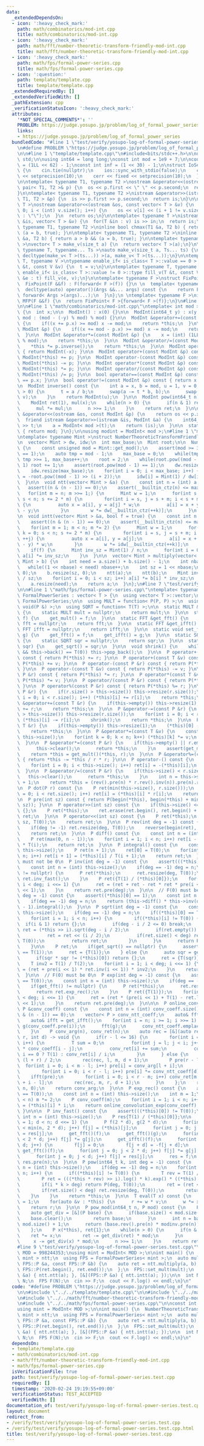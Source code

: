 ```yaml
---
data:
  _extendedDependsOn:
  - icon: ':heavy_check_mark:'
    path: math/combinatorics/mod-int.cpp
    title: math/combinatorics/mod-int.cpp
  - icon: ':heavy_check_mark:'
    path: math/fft/number-theoretic-transform-friendly-mod-int.cpp
    title: math/fft/number-theoretic-transform-friendly-mod-int.cpp
  - icon: ':heavy_check_mark:'
    path: math/fps/formal-power-series.cpp
    title: math/fps/formal-power-series.cpp
  - icon: ':question:'
    path: template/template.cpp
    title: template/template.cpp
  _extendedRequiredBy: []
  _extendedVerifiedWith: []
  _pathExtension: cpp
  _verificationStatusIcon: ':heavy_check_mark:'
  attributes:
    '*NOT_SPECIAL_COMMENTS*': ''
    PROBLEM: https://judge.yosupo.jp/problem/log_of_formal_power_series
    links:
    - https://judge.yosupo.jp/problem/log_of_formal_power_series
  bundledCode: "#line 1 \"test/verify/yosupo-log-of-formal-power-series.test.cpp\"\
    \n#define PROBLEM \"https://judge.yosupo.jp/problem/log_of_formal_power_series\"\
    \n\n#line 1 \"template/template.cpp\"\n#include<bits/stdc++.h>\n\nusing namespace\
    \ std;\n\nusing int64 = long long;\nconst int mod = 1e9 + 7;\n\nconst int64 infll\
    \ = (1LL << 62) - 1;\nconst int inf = (1 << 30) - 1;\n\nstruct IoSetup {\n  IoSetup()\
    \ {\n    cin.tie(nullptr);\n    ios::sync_with_stdio(false);\n    cout << fixed\
    \ << setprecision(10);\n    cerr << fixed << setprecision(10);\n  }\n} iosetup;\n\
    \n\ntemplate< typename T1, typename T2 >\nostream &operator<<(ostream &os, const\
    \ pair< T1, T2 >& p) {\n  os << p.first << \" \" << p.second;\n  return os;\n\
    }\n\ntemplate< typename T1, typename T2 >\nistream &operator>>(istream &is, pair<\
    \ T1, T2 > &p) {\n  is >> p.first >> p.second;\n  return is;\n}\n\ntemplate< typename\
    \ T >\nostream &operator<<(ostream &os, const vector< T > &v) {\n  for(int i =\
    \ 0; i < (int) v.size(); i++) {\n    os << v[i] << (i + 1 != v.size() ? \" \"\
    \ : \"\");\n  }\n  return os;\n}\n\ntemplate< typename T >\nistream &operator>>(istream\
    \ &is, vector< T > &v) {\n  for(T &in : v) is >> in;\n  return is;\n}\n\ntemplate<\
    \ typename T1, typename T2 >\ninline bool chmax(T1 &a, T2 b) { return a < b &&\
    \ (a = b, true); }\n\ntemplate< typename T1, typename T2 >\ninline bool chmin(T1\
    \ &a, T2 b) { return a > b && (a = b, true); }\n\ntemplate< typename T = int64\
    \ >\nvector< T > make_v(size_t a) {\n  return vector< T >(a);\n}\n\ntemplate<\
    \ typename T, typename... Ts >\nauto make_v(size_t a, Ts... ts) {\n  return vector<\
    \ decltype(make_v< T >(ts...)) >(a, make_v< T >(ts...));\n}\n\ntemplate< typename\
    \ T, typename V >\ntypename enable_if< is_class< T >::value == 0 >::type fill_v(T\
    \ &t, const V &v) {\n  t = v;\n}\n\ntemplate< typename T, typename V >\ntypename\
    \ enable_if< is_class< T >::value != 0 >::type fill_v(T &t, const V &v) {\n  for(auto\
    \ &e : t) fill_v(e, v);\n}\n\ntemplate< typename F >\nstruct FixPoint : F {\n\
    \  FixPoint(F &&f) : F(forward< F >(f)) {}\n \n  template< typename... Args >\n\
    \  decltype(auto) operator()(Args &&... args) const {\n    return F::operator()(*this,\
    \ forward< Args >(args)...);\n  }\n};\n \ntemplate< typename F >\ninline decltype(auto)\
    \ MFP(F &&f) {\n  return FixPoint< F >{forward< F >(f)};\n}\n#line 4 \"test/verify/yosupo-log-of-formal-power-series.test.cpp\"\
    \n\n#line 1 \"math/combinatorics/mod-int.cpp\"\ntemplate< int mod >\nstruct ModInt\
    \ {\n  int x;\n\n  ModInt() : x(0) {}\n\n  ModInt(int64_t y) : x(y >= 0 ? y %\
    \ mod : (mod - (-y) % mod) % mod) {}\n\n  ModInt &operator+=(const ModInt &p)\
    \ {\n    if((x += p.x) >= mod) x -= mod;\n    return *this;\n  }\n\n  ModInt &operator-=(const\
    \ ModInt &p) {\n    if((x += mod - p.x) >= mod) x -= mod;\n    return *this;\n\
    \  }\n\n  ModInt &operator*=(const ModInt &p) {\n    x = (int) (1LL * x * p.x\
    \ % mod);\n    return *this;\n  }\n\n  ModInt &operator/=(const ModInt &p) {\n\
    \    *this *= p.inverse();\n    return *this;\n  }\n\n  ModInt operator-() const\
    \ { return ModInt(-x); }\n\n  ModInt operator+(const ModInt &p) const { return\
    \ ModInt(*this) += p; }\n\n  ModInt operator-(const ModInt &p) const { return\
    \ ModInt(*this) -= p; }\n\n  ModInt operator*(const ModInt &p) const { return\
    \ ModInt(*this) *= p; }\n\n  ModInt operator/(const ModInt &p) const { return\
    \ ModInt(*this) /= p; }\n\n  bool operator==(const ModInt &p) const { return x\
    \ == p.x; }\n\n  bool operator!=(const ModInt &p) const { return x != p.x; }\n\
    \n  ModInt inverse() const {\n    int a = x, b = mod, u = 1, v = 0, t;\n    while(b\
    \ > 0) {\n      t = a / b;\n      swap(a -= t * b, b);\n      swap(u -= t * v,\
    \ v);\n    }\n    return ModInt(u);\n  }\n\n  ModInt pow(int64_t n) const {\n\
    \    ModInt ret(1), mul(x);\n    while(n > 0) {\n      if(n & 1) ret *= mul;\n\
    \      mul *= mul;\n      n >>= 1;\n    }\n    return ret;\n  }\n\n  friend ostream\
    \ &operator<<(ostream &os, const ModInt &p) {\n    return os << p.x;\n  }\n\n\
    \  friend istream &operator>>(istream &is, ModInt &a) {\n    int64_t t;\n    is\
    \ >> t;\n    a = ModInt< mod >(t);\n    return (is);\n  }\n\n  static int get_mod()\
    \ { return mod; }\n};\n\nusing modint = ModInt< mod >;\n#line 1 \"math/fft/number-theoretic-transform-friendly-mod-int.cpp\"\
    \ntemplate< typename Mint >\nstruct NumberTheoreticTransformFriendlyModInt {\n\
    \n  vector< Mint > dw, idw;\n  int max_base;\n  Mint root;\n\n  NumberTheoreticTransformFriendlyModInt()\
    \ {\n    const unsigned mod = Mint::get_mod();\n    assert(mod >= 3 && mod % 2\
    \ == 1);\n    auto tmp = mod - 1;\n    max_base = 0;\n    while(tmp % 2 == 0)\
    \ tmp >>= 1, max_base++;\n    root = 2;\n    while(root.pow((mod - 1) >> 1) ==\
    \ 1) root += 1;\n    assert(root.pow(mod - 1) == 1);\n    dw.resize(max_base);\n\
    \    idw.resize(max_base);\n    for(int i = 0; i < max_base; i++) {\n      dw[i]\
    \ = -root.pow((mod - 1) >> (i + 2));\n      idw[i] = Mint(1) / dw[i];\n    }\n\
    \  }\n\n  void ntt(vector< Mint > &a) {\n    const int n = (int) a.size();\n \
    \   assert((n & (n - 1)) == 0);\n    assert(__builtin_ctz(n) <= max_base);\n \
    \   for(int m = n; m >>= 1;) {\n      Mint w = 1;\n      for(int s = 0, k = 0;\
    \ s < n; s += 2 * m) {\n        for(int i = s, j = s + m; i < s + m; ++i, ++j)\
    \ {\n          auto x = a[i], y = a[j] * w;\n          a[i] = x + y, a[j] = x\
    \ - y;\n        }\n        w *= dw[__builtin_ctz(++k)];\n      }\n    }\n  }\n\
    \n  void intt(vector< Mint > &a, bool f = true) {\n    const int n = (int) a.size();\n\
    \    assert((n & (n - 1)) == 0);\n    assert(__builtin_ctz(n) <= max_base);\n\
    \    for(int m = 1; m < n; m *= 2) {\n      Mint w = 1;\n      for(int s = 0,\
    \ k = 0; s < n; s += 2 * m) {\n        for(int i = s, j = s + m; i < s + m; ++i,\
    \ ++j) {\n          auto x = a[i], y = a[j];\n          a[i] = x + y, a[j] = (x\
    \ - y) * w;\n        }\n        w *= idw[__builtin_ctz(++k)];\n      }\n    }\n\
    \    if(f) {\n      Mint inv_sz = Mint(1) / n;\n      for(int i = 0; i < n; i++)\
    \ a[i] *= inv_sz;\n    }\n  }\n\n  vector< Mint > multiply(vector< Mint > a, vector<\
    \ Mint > b) {\n    int need = a.size() + b.size() - 1;\n    int nbase = 1;\n \
    \   while((1 << nbase) < need) nbase++;\n    int sz = 1 << nbase;\n    a.resize(sz,\
    \ 0);\n    b.resize(sz, 0);\n    ntt(a);\n    ntt(b);\n    Mint inv_sz = Mint(1)\
    \ / sz;\n    for(int i = 0; i < sz; i++) a[i] *= b[i] * inv_sz;\n    intt(a, false);\n\
    \    a.resize(need);\n    return a;\n  }\n};\n#line 7 \"test/verify/yosupo-log-of-formal-power-series.test.cpp\"\
    \n\n#line 1 \"math/fps/formal-power-series.cpp\"\ntemplate< typename T >\nstruct\
    \ FormalPowerSeries : vector< T > {\n  using vector< T >::vector;\n  using P =\
    \ FormalPowerSeries;\n\n  using MULT = function< P(P, P) >;\n  using FFT = function<\
    \ void(P &) >;\n  using SQRT = function< T(T) >;\n\n  static MULT &get_mult()\
    \ {\n    static MULT mult = nullptr;\n    return mult;\n  }\n\n  static void set_mult(MULT\
    \ f) {\n    get_mult() = f;\n  }\n\n  static FFT &get_fft() {\n    static FFT\
    \ fft = nullptr;\n    return fft;\n  }\n\n  static FFT &get_ifft() {\n    static\
    \ FFT ifft = nullptr;\n    return ifft;\n  }\n\n  static void set_fft(FFT f, FFT\
    \ g) {\n    get_fft() = f;\n    get_ifft() = g;\n  }\n\n  static SQRT &get_sqrt()\
    \ {\n    static SQRT sqr = nullptr;\n    return sqr;\n  }\n\n  static void set_sqrt(SQRT\
    \ sqr) {\n    get_sqrt() = sqr;\n  }\n\n  void shrink() {\n    while(this->size()\
    \ && this->back() == T(0)) this->pop_back();\n  }\n\n  P operator+(const P &r)\
    \ const { return P(*this) += r; }\n\n  P operator+(const T &v) const { return\
    \ P(*this) += v; }\n\n  P operator-(const P &r) const { return P(*this) -= r;\
    \ }\n\n  P operator-(const T &v) const { return P(*this) -= v; }\n\n  P operator*(const\
    \ P &r) const { return P(*this) *= r; }\n\n  P operator*(const T &v) const { return\
    \ P(*this) *= v; }\n\n  P operator/(const P &r) const { return P(*this) /= r;\
    \ }\n\n  P operator%(const P &r) const { return P(*this) %= r; }\n\n  P &operator+=(const\
    \ P &r) {\n    if(r.size() > this->size()) this->resize(r.size());\n    for(int\
    \ i = 0; i < r.size(); i++) (*this)[i] += r[i];\n    return *this;\n  }\n\n  P\
    \ &operator+=(const T &r) {\n    if(this->empty()) this->resize(1);\n    (*this)[0]\
    \ += r;\n    return *this;\n  }\n\n  P &operator-=(const P &r) {\n    if(r.size()\
    \ > this->size()) this->resize(r.size());\n    for(int i = 0; i < r.size(); i++)\
    \ (*this)[i] -= r[i];\n    shrink();\n    return *this;\n  }\n\n  P &operator-=(const\
    \ T &r) {\n    if(this->empty()) this->resize(1);\n    (*this)[0] -= r;\n    shrink();\n\
    \    return *this;\n  }\n\n  P &operator*=(const T &v) {\n    const int n = (int)\
    \ this->size();\n    for(int k = 0; k < n; k++) (*this)[k] *= v;\n    return *this;\n\
    \  }\n\n  P &operator*=(const P &r) {\n    if(this->empty() || r.empty()) {\n\
    \      this->clear();\n      return *this;\n    }\n    assert(get_mult() != nullptr);\n\
    \    return *this = get_mult()(*this, r);\n  }\n\n  P &operator%=(const P &r)\
    \ { return *this -= *this / r * r; }\n\n  P operator-() const {\n    P ret(this->size());\n\
    \    for(int i = 0; i < this->size(); i++) ret[i] = -(*this)[i];\n    return ret;\n\
    \  }\n\n  P &operator/=(const P &r) {\n    if(this->size() < r.size()) {\n   \
    \   this->clear();\n      return *this;\n    }\n    int n = this->size() - r.size()\
    \ + 1;\n    return *this = (rev().pre(n) * r.rev().inv(n)).pre(n).rev(n);\n  }\n\
    \n  P dot(P r) const {\n    P ret(min(this->size(), r.size()));\n    for(int i\
    \ = 0; i < ret.size(); i++) ret[i] = (*this)[i] * r[i];\n    return ret;\n  }\n\
    \n  P pre(int sz) const { return P(begin(*this), begin(*this) + min((int) this->size(),\
    \ sz)); }\n\n  P operator>>(int sz) const {\n    if(this->size() <= sz) return\
    \ {};\n    P ret(*this);\n    ret.erase(ret.begin(), ret.begin() + sz);\n    return\
    \ ret;\n  }\n\n  P operator<<(int sz) const {\n    P ret(*this);\n    ret.insert(ret.begin(),\
    \ sz, T(0));\n    return ret;\n  }\n\n  P rev(int deg = -1) const {\n    P ret(*this);\n\
    \    if(deg != -1) ret.resize(deg, T(0));\n    reverse(begin(ret), end(ret));\n\
    \    return ret;\n  }\n\n  P diff() const {\n    const int n = (int) this->size();\n\
    \    P ret(max(0, n - 1));\n    for(int i = 1; i < n; i++) ret[i - 1] = (*this)[i]\
    \ * T(i);\n    return ret;\n  }\n\n  P integral() const {\n    const int n = (int)\
    \ this->size();\n    P ret(n + 1);\n    ret[0] = T(0);\n    for(int i = 0; i <\
    \ n; i++) ret[i + 1] = (*this)[i] / T(i + 1);\n    return ret;\n  }\n\n  // F(0)\
    \ must not be 0\n  P inv(int deg = -1) const {\n    assert(((*this)[0]) != T(0));\n\
    \    const int n = (int) this->size();\n    if(deg == -1) deg = n;\n    if(get_fft()\
    \ != nullptr) {\n      P ret(*this);\n      ret.resize(deg, T(0));\n      return\
    \ ret.inv_fast();\n    }\n    P ret({T(1) / (*this)[0]});\n    for(int i = 1;\
    \ i < deg; i <<= 1) {\n      ret = (ret + ret - ret * ret * pre(i << 1)).pre(i\
    \ << 1);\n    }\n    return ret.pre(deg);\n  }\n\n  // F(0) must be 1\n  P log(int\
    \ deg = -1) const {\n    assert((*this)[0] == 1);\n    const int n = (int) this->size();\n\
    \    if(deg == -1) deg = n;\n    return (this->diff() * this->inv(deg)).pre(deg\
    \ - 1).integral();\n  }\n\n  P sqrt(int deg = -1) const {\n    const int n = (int)\
    \ this->size();\n    if(deg == -1) deg = n;\n    if((*this)[0] == T(0)) {\n  \
    \    for(int i = 1; i < n; i++) {\n        if((*this)[i] != T(0)) {\n        \
    \  if(i & 1) return {};\n          if(deg - i / 2 <= 0) break;\n          auto\
    \ ret = (*this >> i).sqrt(deg - i / 2);\n          if(ret.empty()) return {};\n\
    \          ret = ret << (i / 2);\n          if(ret.size() < deg) ret.resize(deg,\
    \ T(0));\n          return ret;\n        }\n      }\n      return P(deg, 0);\n\
    \    }\n\n    P ret;\n    if(get_sqrt() == nullptr) {\n      assert((*this)[0]\
    \ == T(1));\n      ret = {T(1)};\n    } else {\n      auto sqr = get_sqrt()((*this)[0]);\n\
    \      if(sqr * sqr != (*this)[0]) return {};\n      ret = {T(sqr)};\n    }\n\n\
    \    T inv2 = T(1) / T(2);\n    for(int i = 1; i < deg; i <<= 1) {\n      ret\
    \ = (ret + pre(i << 1) * ret.inv(i << 1)) * inv2;\n    }\n    return ret.pre(deg);\n\
    \  }\n\n  // F(0) must be 0\n  P exp(int deg = -1) const {\n    assert((*this)[0]\
    \ == T(0));\n    const int n = (int) this->size();\n    if(deg == -1) deg = n;\n\
    \    if(get_fft() != nullptr) {\n      P ret(*this);\n      ret.resize(deg, T(0));\n\
    \      return ret.exp_rec();\n    }\n    P ret({T(1)});\n    for(int i = 1; i\
    \ < deg; i <<= 1) {\n      ret = (ret * (pre(i << 1) + T(1) - ret.log(i << 1))).pre(i\
    \ << 1);\n    }\n    return ret.pre(deg);\n  }\n\n\n  P online_convolution_exp(const\
    \ P &conv_coeff) const {\n    const int n = (int) conv_coeff.size();\n    assert((n\
    \ & (n - 1)) == 0);\n    vector< P > conv_ntt_coeff;\n    auto& fft = get_fft();\n\
    \    auto& ifft = get_ifft();\n    for(int i = n; i >= 1; i >>= 1) {\n      P\
    \ g(conv_coeff.pre(i));\n      fft(g);\n      conv_ntt_coeff.emplace_back(g);\n\
    \    }\n    P conv_arg(n), conv_ret(n);\n    auto rec = [&](auto rec, int l, int\
    \ r, int d) -> void {\n      if(r - l <= 16) {\n        for(int i = l; i < r;\
    \ i++) {\n          T sum = 0;\n          for(int j = l; j < i; j++) sum += conv_arg[j]\
    \ * conv_coeff[i - j];\n          conv_ret[i] += sum;\n          conv_arg[i] =\
    \ i == 0 ? T(1) : conv_ret[i] / i;\n        }\n      } else {\n        int m =\
    \ (l + r) / 2;\n        rec(rec, l, m, d + 1);\n        P pre(r - l);\n      \
    \  for(int i = 0; i < m - l; i++) pre[i] = conv_arg[l + i];\n        fft(pre);\n\
    \        for(int i = 0; i < r - l; i++) pre[i] *= conv_ntt_coeff[d][i];\n    \
    \    ifft(pre);\n        for(int i = 0; i < r - m; i++) conv_ret[m + i] += pre[m\
    \ + i - l];\n        rec(rec, m, r, d + 1);\n      }\n    };\n    rec(rec, 0,\
    \ n, 0);\n    return conv_arg;\n  }\n\n  P exp_rec() const {\n    assert((*this)[0]\
    \ == T(0));\n    const int n = (int) this->size();\n    int m = 1;\n    while(m\
    \ < n) m *= 2;\n    P conv_coeff(m);\n    for(int i = 1; i < n; i++) conv_coeff[i]\
    \ = (*this)[i] * i;\n    return online_convolution_exp(conv_coeff).pre(n);\n \
    \ }\n\n\n  P inv_fast() const {\n    assert(((*this)[0]) != T(0));\n\n    const\
    \ int n = (int) this->size();\n    P res{T(1) / (*this)[0]};\n\n    for(int d\
    \ = 1; d < n; d <<= 1) {\n      P f(2 * d), g(2 * d);\n      for(int j = 0; j\
    \ < min(n, 2 * d); j++) f[j] = (*this)[j];\n      for(int j = 0; j < d; j++) g[j]\
    \ = res[j];\n      get_fft()(f);\n      get_fft()(g);\n      for(int j = 0; j\
    \ < 2 * d; j++) f[j] *= g[j];\n      get_ifft()(f);\n      for(int j = 0; j <\
    \ d; j++) {\n        f[j] = 0;\n        f[j + d] = -f[j + d];\n      }\n     \
    \ get_fft()(f);\n      for(int j = 0; j < 2 * d; j++) f[j] *= g[j];\n      get_ifft()(f);\n\
    \      for(int j = 0; j < d; j++) f[j] = res[j];\n      res = f;\n    }\n    return\
    \ res.pre(n);\n  }\n\n  P pow(int64_t k, int deg = -1) const {\n    const int\
    \ n = (int) this->size();\n    if(deg == -1) deg = n;\n    for(int i = 0; i <\
    \ n; i++) {\n      if((*this)[i] != T(0)) {\n        T rev = T(1) / (*this)[i];\n\
    \        P ret = (((*this * rev) >> i).log() * k).exp() * ((*this)[i].pow(k));\n\
    \        if(i * k > deg) return P(deg, T(0));\n        ret = (ret << (i * k)).pre(deg);\n\
    \        if(ret.size() < deg) ret.resize(deg, T(0));\n        return ret;\n  \
    \    }\n    }\n    return *this;\n  }\n\n  T eval(T x) const {\n    T r = 0, w\
    \ = 1;\n    for(auto &v : *this) {\n      r += w * v;\n      w *= x;\n    }\n\
    \    return r;\n  }\n\n  P pow_mod(int64_t n, P mod) const {\n    P modinv = mod.rev().inv();\n\
    \    auto get_div = [&](P base) {\n      if(base.size() < mod.size()) {\n    \
    \    base.clear();\n        return base;\n      }\n      int n = base.size() -\
    \ mod.size() + 1;\n      return (base.rev().pre(n) * modinv.pre(n)).pre(n).rev(n);\n\
    \    };\n    P x(*this), ret{1};\n    while(n > 0) {\n      if(n & 1) {\n    \
    \    ret *= x;\n        ret -= get_div(ret) * mod;\n      }\n      x *= x;\n \
    \     x -= get_div(x) * mod;\n      n >>= 1;\n    }\n    return ret;\n  }\n};\n\
    #line 9 \"test/verify/yosupo-log-of-formal-power-series.test.cpp\"\n\nconst int\
    \ MOD = 998244353;\nusing mint = ModInt< MOD >;\n\nint main() {\n  NumberTheoreticTransformFriendlyModInt<\
    \ mint > ntt;\n  using FPS = FormalPowerSeries< mint >;\n  auto mult = [&](const\
    \ FPS::P &a, const FPS::P &b) {\n    auto ret = ntt.multiply(a, b);\n    return\
    \ FPS::P(ret.begin(), ret.end());\n  };\n  FPS::set_mult(mult);\n  FPS::set_fft([&](FPS::P\
    \ &a) { ntt.ntt(a); }, [&](FPS::P &a) { ntt.intt(a); });\n\n  int N;\n  cin >>\
    \ N;\n  FPS F(N);\n  cin >> F;\n  cout << F.log() << endl;\n}\n"
  code: "#define PROBLEM \"https://judge.yosupo.jp/problem/log_of_formal_power_series\"\
    \n\n#include \"../../template/template.cpp\"\n\n#include \"../../math/combinatorics/mod-int.cpp\"\
    \n#include \"../../math/fft/number-theoretic-transform-friendly-mod-int.cpp\"\n\
    \n#include \"../../math/fps/formal-power-series.cpp\"\n\nconst int MOD = 998244353;\n\
    using mint = ModInt< MOD >;\n\nint main() {\n  NumberTheoreticTransformFriendlyModInt<\
    \ mint > ntt;\n  using FPS = FormalPowerSeries< mint >;\n  auto mult = [&](const\
    \ FPS::P &a, const FPS::P &b) {\n    auto ret = ntt.multiply(a, b);\n    return\
    \ FPS::P(ret.begin(), ret.end());\n  };\n  FPS::set_mult(mult);\n  FPS::set_fft([&](FPS::P\
    \ &a) { ntt.ntt(a); }, [&](FPS::P &a) { ntt.intt(a); });\n\n  int N;\n  cin >>\
    \ N;\n  FPS F(N);\n  cin >> F;\n  cout << F.log() << endl;\n}\n"
  dependsOn:
  - template/template.cpp
  - math/combinatorics/mod-int.cpp
  - math/fft/number-theoretic-transform-friendly-mod-int.cpp
  - math/fps/formal-power-series.cpp
  isVerificationFile: true
  path: test/verify/yosupo-log-of-formal-power-series.test.cpp
  requiredBy: []
  timestamp: '2020-02-24 19:19:55+09:00'
  verificationStatus: TEST_ACCEPTED
  verifiedWith: []
documentation_of: test/verify/yosupo-log-of-formal-power-series.test.cpp
layout: document
redirect_from:
- /verify/test/verify/yosupo-log-of-formal-power-series.test.cpp
- /verify/test/verify/yosupo-log-of-formal-power-series.test.cpp.html
title: test/verify/yosupo-log-of-formal-power-series.test.cpp
---
```

